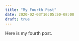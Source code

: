 ```yaml
---
title: "My Fourth Post"
date: 2020-02-03T16:05:50-08:00
draft: true
---
```


Here is my fourth post.
